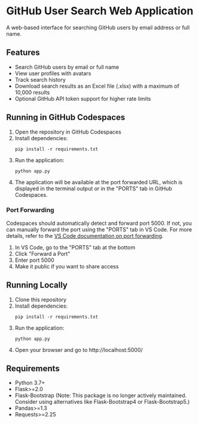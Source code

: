 # GitHub User Search Web Application

A web-based interface for searching GitHub users by email address or full name.

## Features

- Search GitHub users by email or full name
- View user profiles with avatars
- Track search history
- Download search results as an Excel file (.xlsx) with a maximum of 10,000 results
- Optional GitHub API token support for higher rate limits

## Running in GitHub Codespaces

1. Open the repository in GitHub Codespaces
2. Install dependencies:
   ```
   pip install -r requirements.txt
   ```
3. Run the application:
   ```
   python app.py
   ```
4. The application will be available at the port forwarded URL, which is displayed in the terminal output or in the "PORTS" tab in GitHub Codespaces.

### Port Forwarding

Codespaces should automatically detect and forward port 5000. If not, you can manually forward the port using the "PORTS" tab in VS Code. For more details, refer to the [VS Code documentation on port forwarding](https://code.visualstudio.com/docs/remote/ports).
1. In VS Code, go to the "PORTS" tab at the bottom
2. Click "Forward a Port" 
3. Enter port 5000
4. Make it public if you want to share access

## Running Locally

1. Clone this repository
2. Install dependencies:
   ```
   pip install -r requirements.txt
   ```
3. Run the application:
   ```
   python app.py
   ```
4. Open your browser and go to http://localhost:5000/

## Requirements

- Python 3.7+
- Flask>=2.0
- Flask-Bootstrap (Note: This package is no longer actively maintained. Consider using alternatives like Flask-Bootstrap4 or Flask-Bootstrap5.)
- Pandas>=1.3
- Requests>=2.25
